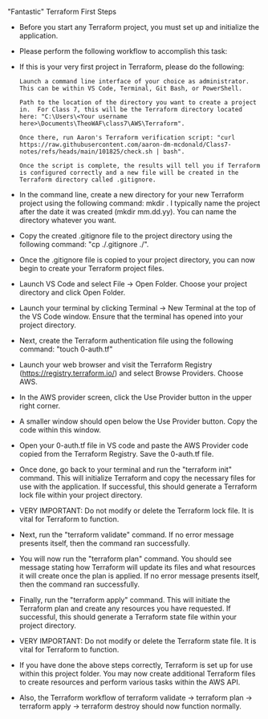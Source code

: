 "Fantastic" Terraform First Steps

-	Before you start any Terraform project, you must set up and initialize the application.

-	Please perform the following workflow to accomplish this task:

-	If this is your very first project in Terraform, please do the following:

		Launch a command line interface of your choice as administrator.  This can be within VS Code, Terminal, Git Bash, or PowerShell.
		
		Path to the location of the directory you want to create a project in.  For Class 7, this will be the Terraform directory located here: "C:\Users\<Your username here>\Documents\TheoWAF\class7\AWS\Terraform".
		
		Once there, run Aaron's Terraform verification script: "curl https://raw.githubusercontent.com/aaron-dm-mcdonald/Class7-notes/refs/heads/main/101825/check.sh | bash".
		
		Once the script is complete, the results will tell you if Terraform is configured correctly and a new file will be created in the Terraform directory called .gitignore.
	
-	In the command line, create a new directory for your new Terraform project using the following command: mkdir <Your directory name>.  I typically name the project after the date it was created (mkdir mm.dd.yy). You can name the directory whatever you want.

-	Copy the created .gitignore file to the project directory using the following command: "cp ./.gitignore ./<Your directory name>". 

-	Once the .gitignore file is copied to your project directory, you can now begin to create your Terraform project files. 

-	Launch VS Code and select File -> Open Folder.  Choose your project directory and click Open Folder.  

-	Launch your terminal by clicking Terminal -> New Terminal at the top of the VS Code window.  Ensure that the terminal has opened into your project directory.

-	Next, create the Terraform authentication file using the following command: "touch 0-auth.tf"

-	Launch your web browser and visit the Terraform Registry (https://registry.terraform.io/) and select Browse Providers.  Choose AWS.

-	In the AWS provider screen, click the Use Provider button in the upper right corner.

-	A smaller window should open below the Use Provider button.  Copy the code within this window.

-	Open your 0-auth.tf file in VS code and paste the AWS Provider code copied from the Terraform Registry.  Save the 0-auth.tf file.  

-	Once done, go back to your terminal and run the "terraform init" command.  This will initialize Terraform and copy the necessary files for use with the application.  If successful, this should generate a Terraform lock file within your project directory.

-	VERY IMPORTANT: Do not modify or delete the Terraform lock file.  It is vital for Terraform to function.  
-	Next, run the "terraform validate" command.  If no error message presents itself, then the command ran successfully.  

-	You will now run the "terraform plan" command.  You should see message stating how Terraform will update its files and what resources it will create once the plan is applied.  If no error message presents itself, then the command ran successfully.  

-	Finally, run the "terraform apply" command.  This will initiate the Terraform plan and create any resources you have requested.  If successful, this should generate a Terraform state file within your project directory.  

-	VERY IMPORTANT: Do not modify or delete the Terraform state file.  It is vital for Terraform to function.

-	If you have done the above steps correctly, Terraform is set up for use within this project folder.  You may now create additional Terraform files to create resources and perform various tasks within the AWS API.  

-	Also, the Terraform workflow of terraform validate -> terraform plan -> terraform apply -> terraform destroy should now function normally.  


